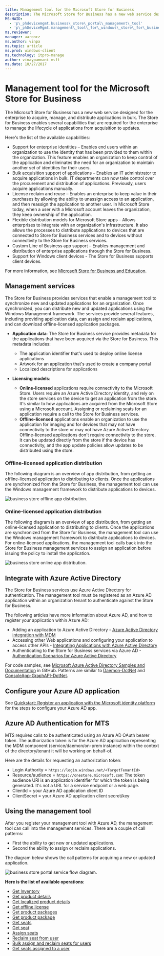 ```yaml
---
title: Management tool for the Microsoft Store for Business
description: The Microsoft Store for Business has a new web service designed for the enterprise to acquire, manage, and distribute applications in bulk.
MS-HAID: 
  - 'p\_phdevicemgmt.business\_store\_portal\_management\_tool'
  - 'p\_phDeviceMgmt.management\_tool\_for\_windows\_store\_for\_business'
ms.reviewer: 
manager: aaroncz
ms.author: vinpa
ms.topic: article
ms.prod: windows-client
ms.technology: itpro-manage
author: vinaypamnani-msft
ms.date: 10/27/2017
---
```


# Management tool for the Microsoft Store for Business

The Microsoft Store for Business has a new web service designed for the enterprise to acquire, manage, and distribute applications in bulk. The Store for Business enables several capabilities that are required for the enterprise to manage the lifecycle of applications from acquisition to updates.

Here's the list of the available capabilities:

-   Support for enterprise identities – Enables end users within an organization to use the identity that has been provided to them within the organization. This feature enables an organization to keep control of the application and eliminates the need for an organization to maintain another set of identities for their users.
-   Bulk acquisition support of applications – Enables an IT administrator to acquire applications in bulk. IT departments can now take control over the procurement and distribution of applications. Previously, users acquire applications manually.
-   License reclaim and reuse – Enables an enterprise to keep value in their purchases by allowing the ability to unassign access to an application, and then reassign the application to another user. In Microsoft Store today, when a user with a Microsoft account leaves the organization, they keep ownership of the application.
-   Flexible distribution models for Microsoft Store apps – Allows enterprises to integrate with an organization's infrastructure. It also allows the processes to distribute applications to devices that are connected to Store for Business services and to devices without connectivity to the Store for Business services.
-   Custom Line of Business app support – Enables management and distribution of enterprise applications through the Store for Business.
-   Support for Windows client devices - The Store for Business supports client devices.

For more information, see [Microsoft Store for Business and Education](/microsoft-store/).

## Management services

The Store for Business provides services that enable a management tool to synchronize new and updated applications for an organization. Once synchronized, you can distribute new and updated applications using the Windows Management framework. The services provide several features, including providing application data, can assign and reclaim applications, and can download offline-licensed application packages.

- **Application data**: The Store for Business service provides metadata for the applications that have been acquired via the Store for Business. This metadata includes:
  - The application identifier that's used to deploy online license applications
  - Artwork for an application that's used to create a company portal
  - Localized descriptions for applications

- **Licensing models**:

  - **Online-licensed** applications require connectivity to the Microsoft Store. Users require an Azure Active Directory identity, and rely on the store services on the device to get an application from the store. It's similar to how applications are acquired from the Microsoft Store using a Microsoft account. Assigning or reclaiming seats for an application require a call to the Store for Business services.
  - **Offline-licensed** applications enable an organization to use the application for imaging and for devices that may not have connectivity to the store or may not have Azure Active Directory. Offline-licensed applications don't require connectivity to the store. It can be updated directly from the store if the device has connectivity, and the app update policies allow updates to be distributed using the store.

### Offline-licensed application distribution

The following diagram is an overview of app distribution, from getting an offline-licensed application to distributing to clients. Once the applications are synchronized from the Store for Business, the management tool can use the Windows management framework to distribute applications to devices.

![business store offline app distribution.](images/businessstoreportalservices2.png)

### Online-licensed application distribution

The following diagram is an overview of app distribution, from getting an online-licensed application to distributing to clients. Once the applications are synchronized from the Store for Business, the management tool can use the Windows management framework to distribute applications to devices. For online-licensed applications, the management tool calls back into the Store for Business management services to assign an application before issuing the policy to install the application.

![business store online app distribution.](images/businessstoreportalservices3.png)

## Integrate with Azure Active Directory

The Store for Business services use Azure Active Directory for authentication. The management tool must be registered as an Azure AD application within an organization tenant to authenticate against the Store for Business.

The following articles have more information about Azure AD, and how to register your application within Azure AD:

-   Adding an application to Azure Active Directory - [Azure Active Directory integration with MDM](azure-active-directory-integration-with-mdm.md)
-   Accessing other Web applications and configuring your application to access other APIs - [Integrating Applications with Azure Active Directory](/azure/active-directory/develop/quickstart-register-app)
-   Authenticating to the Store for Business services via Azure AD - [Authentication Scenarios for Azure Active Directory](/azure/active-directory/develop/authentication-vs-authorization)

For code samples, see [Microsoft Azure Active Directory Samples and Documentation](https://go.microsoft.com/fwlink/p/?LinkId=623024) in GitHub. Patterns are similar to [Daemon-DotNet](https://go.microsoft.com/fwlink/p/?LinkId=623025) and [ConsoleApp-GraphAPI-DotNet](https://go.microsoft.com/fwlink/p/?LinkId=623026).

## Configure your Azure AD application

See [Quickstart: Register an application with the Microsoft identity platform](/azure/active-directory/develop/quickstart-register-app) for the steps to configure your Azure AD app. 

## Azure AD Authentication for MTS

MTS requires calls to be authenticated using an Azure AD OAuth bearer token. The authorization token is for the Azure AD application representing the MDM component (service/daemon/on-prem instance) within the context of the directory/tenant it will be working on behalf-of.

Here are the details for requesting an authorization token:

-   Login Authority = `https://login.windows.net/<TargetTenantId>`
-   Resource/audience = `https://onestore.microsoft.com`: The token audience URI is an application identifier for which the token is being generated. It's not a URL for a service endpoint or a web page.
-   ClientId = your Azure AD application client ID
-   ClientSecret = your Azure AD application client secret/key

## Using the management tool

After you register your management tool with Azure AD, the management tool can call into the management services. There are a couple of call patterns:

-   First the ability to get new or updated applications.
-   Second the ability to assign or reclaim applications.

The diagram below shows the call patterns for acquiring a new or updated application.

![business store portal service flow diagram.](images/businessstoreportalservicesflow.png)

**Here is the list of available operations**:

-   [Get Inventory](get-inventory.md)
-   [Get product details](get-product-details.md)
-   [Get localized product details](get-localized-product-details.md)
-   [Get offline license](get-offline-license.md)
-   [Get product packages](get-product-packages.md)
-   [Get product package](get-product-package.md)
-   [Get seats](get-seats.md)
-   [Get seat](get-seat.md)
-   [Assign seats](assign-seats.md)
-   [Reclaim seat from user](reclaim-seat-from-user.md)
-   [Bulk assign and reclaim seats for users](bulk-assign-and-reclaim-seats-from-user.md)
-   [Get seats assigned to a user](get-seats-assigned-to-a-user.md)

